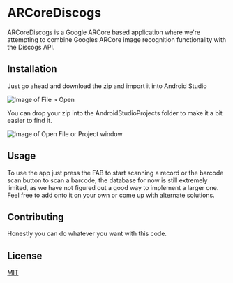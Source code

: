 # ARCoreDiscogs

ARCoreDiscogs is a Google ARCore based application where we're attempting to combine Googles ARCore image recognition functionality with the Discogs API.

## Installation
Just go ahead and download the zip and import it into Android Studio

![Image of File > Open](https://media.discordapp.net/attachments/669545080327110656/818436775365836810/unknown.png?width=274&height=435)

You can drop your zip into the AndroidStudioProjects folder to make it a bit easier to find it.

![Image of Open File or Project window](https://cdn.discordapp.com/attachments/669545080327110656/818437075124748308/unknown.png)

## Usage
To use the app just press the FAB to start scanning a record or the barcode scan button to scan a barcode, the database for now is still extremely limited, as we have not figured out a good way to implement a larger one.
Feel free to add onto it on your own or come up with alternate solutions.

## Contributing
Honestly you can do whatever you want with this code.

## License
[MIT](https://choosealicense.com/licenses/mit/)
